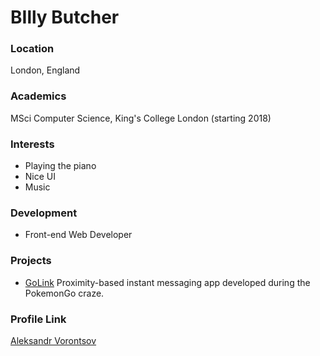 # BIlly Butcher

### Location

London, England

### Academics

MSci Computer Science, King's College London (starting 2018)

### Interests

- Playing the piano
- Nice UI
- Music

### Development

- Front-end Web Developer

### Projects

- [GoLink](https://github.com/a-vorontsov/golink) Proximity-based instant messaging app developed during the PokemonGo craze.

### Profile Link

[Aleksandr Vorontsov](https://github.com/a-vorontsov)
